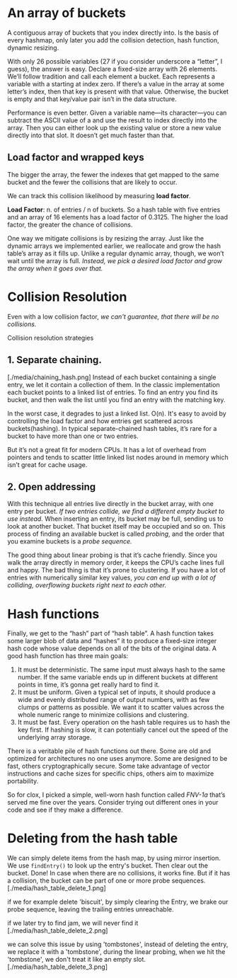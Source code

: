 # An array of buckets
A contiguous array of buckets that you index directly into. Is the basis of every hashmap, only later you add the collision detection, hash function, dynamic resizing.

With only 26 possible variables (27 if you consider underscore a “letter”, I guess), the answer is easy. Declare a fixed-size array with 26 elements. We’ll follow tradition and call each element a bucket. Each represents a variable with a starting at index zero. If there’s a value in the array at some letter’s index, then that key is present with that value. Otherwise, the bucket is empty and that key/value pair isn’t in the data structure.

Performance is even better. Given a variable name—its character—you can subtract the ASCII value of a and use the result to index directly into the array. Then you can either look up the existing value or store a new value directly into that slot. It doesn’t get much faster than that.


## Load factor and wrapped keys
The bigger the array, the fewer the indexes that get mapped to the same bucket and the fewer the collisions that are likely to occur.

We can track this collision likelihood by measuring **load factor**.

**Load Factor**: n. of entries / n of buckets. So a hash table with five entries and an array of 16 elements has a load factor of 0.3125. The higher the load factor, the greater the chance of collisions.

One way we mitigate collisions is by resizing the array. Just like the dynamic arrays we implemented earlier, we reallocate and grow the hash table’s array as it fills up. Unlike a regular dynamic array, though, we won’t wait until the array is full. *Instead, we pick a desired load factor and grow the array when it goes over that.*

# Collision Resolution
Even with a low collision factor, *we can't guarantee, that there will be no collisions.*

Collision resolution strategies

## 1. Separate chaining.
[./media/chaining_hash.png]
Instead of each bucket containing a single entry, we let it contain a collection of them. 
In the classic implementation each bucket points to a linked list of entries.
To find an entry you find its bucket, and then walk the list until you find an entry with the matching key.

In the worst case, it degrades to just a linked list. O(n).
It's easy to avoid by controlling the load factor and how entries get scattered across buckets(hashing). 
In typical separate-chained hash tables, it’s rare for a bucket to have more than one or two entries.

But it’s not a great fit for modern CPUs. It has a lot of overhead from pointers and tends to scatter little linked list nodes around in memory which isn’t great for cache usage.



## 2. Open addressing
With this technique all entries live directly in the bucket array, with one entry per bucket. 
*If two entries collide, we find a different empty bucket to use instead.*
When inserting an entry, its bucket may be full, sending us to look at another bucket. That bucket itself may be occupied and so on. This process of finding an available bucket is called *probing*, and the order that you examine buckets is a *probe sequence.*

The good thing about linear probing is that it’s cache friendly. Since you walk the array directly in memory order, it keeps the CPU’s cache lines full and happy. The bad thing is that it’s prone to clustering. If you have a lot of entries with numerically similar key values, *you can end up with a lot of colliding, overflowing buckets right next to each other.*


# Hash functions
Finally, we get to the “hash” part of “hash table”. A hash function takes some larger blob of data and “hashes” it to produce a fixed-size integer hash code whose value depends on all of the bits of the original data. A good hash function has three main goals:

1. It must be deterministic. The same input must always hash to the same number. If the same variable ends up in different buckets at different points in time, it’s gonna get really hard to find it.
2. It must be uniform. Given a typical set of inputs, it should produce a wide and evenly distributed range of output numbers, with as few clumps or patterns as possible. We want it to scatter values across the whole numeric range to minimize collisions and clustering.
3. It must be fast. Every operation on the hash table requires us to hash the key first. If hashing is slow, it can potentially cancel out the speed of the underlying array storage.

There is a veritable pile of hash functions out there. Some are old and optimized for architectures no one uses anymore. Some are designed to be fast, others cryptographically secure. Some take advantage of vector instructions and cache sizes for specific chips, others aim to maximize portability.

So for clox, I picked a simple, well-worn hash function called *FNV-1a* that’s served me fine over the years. Consider trying out different ones in your code and see if they make a difference.


# Deleting from the hash table
We can simply delete items from the hash map, by using mirror insertion. We use `findEntry()` to look up the entry's bucket. Then clear out the bucket. Done!
In case when there are no collisions, it works fine. But if it has a collision, the bucket can be part of one or more probe sequences.
[./media/hash_table_delete_1.png]

if we for example delete 'biscuit', by simply clearing the Entry, we brake our probe sequence, leaving the trailing entries unreachable.

if we later try to find jam, we will never find it
[./media/hash_table_delete_2.png]

we can solve this issue by using 'tombstones', instead of deleting the entry, we replace it with a 'tombstone', during the linear probing, when we hit the 'tombstone', we don't treat it like an empty slot.
[./media/hash_table_delete_3.png]
